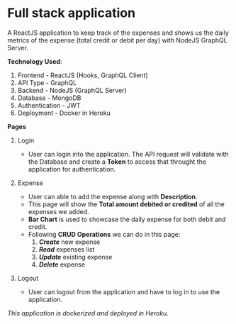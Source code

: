 # Full stack application

A ReactJS application to keep track of the expenses and shows us the daily metrics of the expense (total credit or debit per day) with NodeJS GraphQL Server.

**Technology Used**:
1. Frontend - ReactJS (Hooks, GraphQL Client)
2. API Type - GraphQL
3. Backend  - NodeJS (GraphQL Server)
4. Database - MongoDB
5. Authentication - JWT
6. Deployment - Docker in Heroku

**Pages**
1. Login
   - User can login into the application. The API request will validate with the Database and create a **Token** to access that throught the application for authentication.

2. Expense
   - User can able to add the expense along with **Description**. 
   - This page will show the **Total amount debited or credited** of all the expenses we added.
   - **Bar Chart** is used to showcase the daily expense for both debit and credit.
   - Following **CRUD Operations** we can do in this page:
        1. ***Create*** new expense
        2. ***Read*** expenses list
        3. ***Update*** existing expense
        4. ***Delete*** expense

3. Logout
   - User can logout from the application and have to log in to use the application.

*This application is dockerized and deployed in Heroku.*




